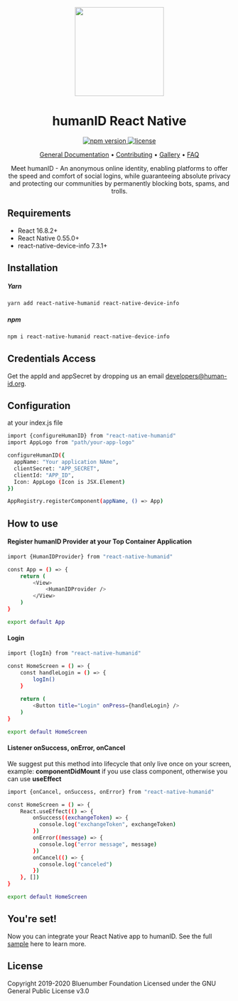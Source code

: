 <p align="center">
<img src="https://github.com/bobbyecho/react-native-humanid/blob/master/human-id-logo.png" width="200" height="200">
</p>

<h1 align="center">humanID React Native</h1>

<p align="center">
  <a href="https://www.npmjs.com/package/@bobbyecho/react-native-humanid">
    <img src="https://badge.fury.io/js/%40bobbyecho%2Freact-native-humanid.svg" alt="npm version">
  </a>
  <a href="https://github.com/bobbyecho/react-native-humanid/blob/master/LICENSE">
    <img src="https://img.shields.io/badge/License-GPL%20v3-blue.svg" alt="license" />
  </a>
</p>

<p align="center">
<a href="https://github.com/bluenumberfoundation/humanid-documentation/edit/master/README.md">General Documentation</a> •
<a href="https://github.com/bluenumberfoundation/humanid-documentation/blob/master/contributing.md">Contributing</a> • 
<a href="https://github.com/bluenumberfoundation/humanid-documentation/blob/master/gallery.md">Gallery</a> • 
<a href="https://github.com/bluenumberfoundation/humanid-documentation/blob/master/faq.md">FAQ</a>
</p>

<p align="center">
Meet humanID - An anonymous online identity, enabling platforms to offer the speed and comfort of social logins, while guaranteeing absolute privacy and protecting our communities by permanently blocking bots, spams, and trolls.
</p>

## Requirements
- React 16.8.2+
- React Native 0.55.0+
- react-native-device-info 7.3.1+


## Installation
##### Yarn
```sh
yarn add react-native-humanid react-native-device-info
```
##### npm
```sh
npm i react-native-humanid react-native-device-info
```

## Credentials Access

Get the appId and appSecret by dropping us an email [developers@human-id.org](mailto:developers@human-id.org).

## Configuration
at your index.js file

```sh
import {configureHumanID} from "react-native-humanid"
import AppLogo from "path/your-app-logo"

configureHumanID({
  appName: "Your application NAme",
  clientSecret: "APP_SECRET",
  clientId: "APP_ID",
  Icon: AppLogo (Icon is JSX.Element)
})

AppRegistry.registerComponent(appName, () => App)
```

## How to use

#### Register humanID Provider at your Top Container Application
```sh
import {HumanIDProvider} from "react-native-humanid"

const App = () => {
    return (
        <View>
            <HumanIDProvider />
        </View>
    )
}

export default App
```

#### Login

```sh
import {logIn} from "react-native-humanid"

const HomeScreen = () => {
    const handleLogin = () => {
        logIn()
    }
    
    return (
        <Button title="Login" onPress={handleLogin} />
    )
}

export default HomeScreen
```

####  Listener onSuccess, onError, onCancel
We suggest put this method into lifecycle that only live once on your screen, example: <b>componentDidMount</b> if you use class component, otherwise you can use <b>useEffect</b>

```sh
import {onCancel, onSuccess, onError} from "react-native-humanid"

const HomeScreen = () => {
    React.useEffect(() => {
        onSuccess((exchangeToken) => {
          console.log("exchangeToken", exchangeToken)
        })
        onError((message) => {
          console.log("error message", message)
        })
        onCancel(() => {
          console.log("canceled")
        })
    }, [])
}

export default HomeScreen
```

## You're set!
Now you can integrate your React Native app to humanID. See the full [sample](https://github.com/bobbyecho/react-native-humanid/tree/example) here to learn more.

## License
Copyright 2019-2020 Bluenumber Foundation Licensed under the GNU General Public License v3.0
